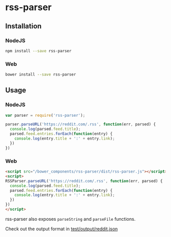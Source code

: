 # rss-parser

## Installation

### NodeJS
```bash
npm install --save rss-parser
```

### Web
```bash
bower install --save rss-parser
```

## Usage

### NodeJS
```js
var parser = require('rss-parser');

parser.parseURL('https://reddit.com/.rss', function(err, parsed) {
  console.log(parsed.feed.title);
  parsed.feed.entries.forEach(function(entry) {
    console.log(entry.title + ':' + entry.link);
  })
})
```

### Web
```html
<script src="/bower_components/rss-parser/dist/rss-parser.js"></script>
<script>
RSSParser.parseURL('https://reddit.com/.rss', function(err, parsed) {
  console.log(parsed.feed.title);
  parsed.feed.entries.forEach(function(entry) {
    console.log(entry.title + ':' + entry.link);
  })
})
</script>
```

rss-parser also exposes `parseString` and `parseFile` functions.

Check out the output format in [test/output/reddit.json](test/output/reddit.json)
